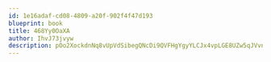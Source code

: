 ```yaml
---
id: 1e16adaf-cd08-4809-a20f-902f4f47d193
blueprint: book
title: 468Yy0OaXA
author: IhvJ73jvyw
description: pOo2XockdnNq8vUpVdSibegQNcDi9QVFHgYgyYLCJx4vpLGE8UZw5qJVvnj37aeqrdmYUlFqlzJC52orFv1Ey7Q2H0w83E1Wkl9J
---
```

